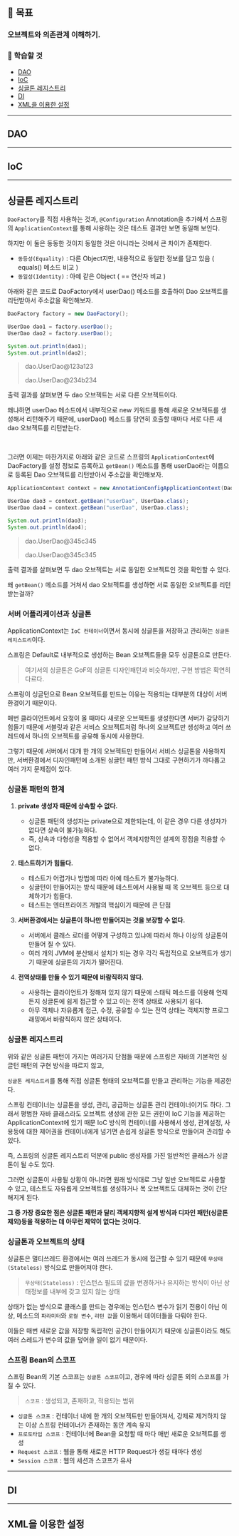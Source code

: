 ## 🎯 목표
### 오브젝트와 의존관계 이해하기.

### 📌 학습할 것
- [DAO](#dao)
- [IoC](#ioc)
- [싱글톤 레지스트리](#싱글톤-레지스트리)
- [DI](#di)
- [XML을 이용한 설정](#xml을-이용한-설정)

---

## DAO

---

## IoC

---

## 싱글톤 레지스트리

`DaoFactory`를 직접 사용하는 것과, `@Configuration` Annotation을 추가해서 스프링의 `ApplicationContext`를 통해 사용하는 것은 테스트 결과만 보면 동일해 보인다.

하지만 이 둘은 동동한 것이지 동일한 것은 아니라는 것에서 큰 차이가 존재한다.

- `동등성(Equality)` : 다른 Object지만, 내용적으로 동일한 정보를 담고 있음 ( equals() 메소드 비교 )
- `동일성(Identity)` : 아예 같은 Object ( == 연산자 비교 )

아래와 같은 코드로 DaoFactory에서 userDao() 메소드를 호출하여 Dao 오브젝트를 리턴받아서 주소값을 확인해보자.

```java
DaoFactory factory = new DaoFactory();

UserDao dao1 = factory.userDao();
UserDao dao2 = factory.userDao();

System.out.println(dao1);
System.out.println(dao2);
```

> dao.UserDao@123a123
> 
> dao.UserDao@234b234 

출력 결과를 살펴보면 두 dao 오브젝트는 서로 다른 오브젝트이다. 

왜냐하면 userDao 메소드에서 내부적으로 new 키워드를 통해 새로운 오브젝트를 생성해서 리턴해주기 때문에, userDao() 메소드를 당연히 호출할 때마다 서로 다른 새 dao 오브젝트를 리턴받는다.

<br>

그러면 이제는 마찬가지로 아래와 같은 코드로 스프링의 `ApplicationContext`에 DaoFactory를 설정 정보로 등록하고 `getBean()` 메소드를 통해 userDao라는 이름으로 등록된 Dao 오브젝트를 리턴받아서 주소값을 확인해보자.

```java
ApplicationContext context = new AnnotationConfigApplicationContext(DaoFactory.class);

UserDao dao3 = context.getBean("userDao", UserDao.class);
UserDao dao4 = context.getBean("userDao", UserDao.class);

System.out.println(dao3);
System.out.println(dao4);
```

> dao.UserDao@345c345
> 
> dao.UserDao@345c345 

출력 결과를 살펴보면 두 dao 오브젝트는 서로 동일한 오브젝트인 것을 확인할 수 있다. 

왜 `getBean()` 메소드를 거쳐서 dao 오브젝트를 생성하면 서로 동일한 오브젝트를 리턴받는걸까?

### 서버 어플리케이션과 싱글톤

ApplicationContext는 `IoC 컨테이너`이면서 동시에 싱글톤을 저장하고 관리하는 `싱글톤 레지스트리`이다.

스프링은 Default로 내부적으로 생성하는 Bean 오브젝트들을 모두 싱글톤으로 만든다. 

> 여기서의 싱글톤은 GoF의 싱글톤 디자인패턴과 비슷하지만, 구현 방법은 확연히 다르다.

스프링이 싱글턴으로 Bean 오브젝트를 만드는 이유는 적용되는 대부분의 대상이 서버환경이기 때문이다.

매번 클라이언트에서 요청이 올 때마다 새로운 오브젝트를 생성한다면 서버가 감당하기 힘들기 때문에 서블릿과 같은 서비스 오브젝트처럼 하나의 오브젝트만 생성하고 여러 쓰레드에서 하나의 오브젝트를 공유해 동시에 사용한다.

그렇기 때문에 서버에서 대개 한 개의 오브젝트만 만들어서 서비스 싱글톤을 사용하지만, 서버환경에서 디자인패턴에 소개된 싱글턴 패턴 방식 그대로 구현하기가 까다롭고 여러 가지 문제점이 있다.

### 싱글톤 패턴의 한계

1. **private 생성자 때문에 상속할 수 없다.**
    - 싱글톤 패턴의 생성자는 private으로 제한되는데, 이 같은 경우 다른 생성자가 없다면 상속이 불가능하다. 
    - 즉, 상속과 다형성을 적용할 수 없어서 객체지향적인 설계의 장점을 적용할 수 없다.
    
2. **테스트하기가 힘들다.**
    - 테스트가 어렵가나 방법에 따라 아예 테스트가 불가능하다.
    - 싱글턴이 만들어지는 방식 때문에 테스트에서 사용될 때 목 오브젝트 등으로 대체하기가 힘들다.
    - 테스트는 엔터프라이즈 개발의 핵심이기 때문에 큰 단점
    
3. **서버환경에서는 싱글톤이 하나만 만들어지는 것을 보장할 수 없다.**
    - 서버에서 클래스 로더를 어떻게 구성하고 있냐에 따라서 하나 이상의 싱글톤이 만들어 질 수 있다.
    - 여러 개의 JVM에 분산돼서 설치가 되는 경우 각각 독립적으로 오브젝트가 생기기 때문에 싱글톤의 가치가 떨어진다.
    
4. **전역상태를 만들 수 있기 때문에 바람직하지 않다.**
    - 사용하는 클라이언트가 정해져 있지 않기 때문에 스태틱 메소드를 이용해 언제든지 싱글톤에 쉽게 접근할 수 있고 이는 전역 상태로 사용되기 쉽다.
    - 아무 객체나 자유롭게 접근, 수정, 공유할 수 있는 전역 상태는 객체지향 프로그래밍에서 바람직하지 않은 상태이다.

### 싱글톤 레지스트리

위와 같은 싱글톤 패턴이 가지는 여러가지 단점들 때문에 스프링은 자바의 기본적인 싱글턴 패턴의 구현 방식을 따르지 않고,

`싱글톤 레지스트리`를 통해 직접 싱글톤 형태의 오브젝트를 만들고 관리하는 기능을 제공한다.

스프링 컨테이너는 싱글톤을 생성, 관리, 공급하는 싱글톤 관리 컨테이너이기도 하다. 그래서 평범한 자바 클래스라도 오브젝트 생성에 관한 모든 권한이 IoC 기능을 제공하는 ApplicationContext에 있기 때문 IoC 방식의 컨테이너를 사용해서 생성, 관계설정, 사용등에 대한 제어권을 컨테이너에게 넘기면 손쉽게 싱글톤 방식으로 만들어져 관리할 수 있다.

즉, 스프링의 싱글톤 레지스트리 덕분에 public 생성자를 가진 일반적인 클래스가 싱글톤이 될 수도 있다.

그러면 싱글톤이 사용될 상황이 아니라면 원래 방식대로 그냥 일반 오브젝트로 사용할 수 있고, 테스트도 자유롭게 오브젝트를 생성하거나 목 오브젝트도 대체하는 것이 간단해지게 된다.

**그 중 가장 중요한 점은 싱글톤 패턴과 달리 객체지향적 설계 방식과 디자인 패턴(싱글톤 제외)등을 적용하는 데 아무런 제약이 없다는 것이다.**

### 싱글톤과 오브젝트의 상태

싱글톤은 멀티쓰레드 환경에서는 여러 쓰레드가 동시에 접근할 수 있기 때문에 `무상태(Stateless)` 방식으로 만들어져야 한다.

> `무상태(Stateless)` : 인스턴스 필드의 값을 변경하거나 유지하는 방식이 아닌 상태정보를 내부에 갖고 있지 않는 상태

상태가 없는 방식으로 클래스를 만드는 경우에는 인스턴스 변수가 읽기 전용이 아닌 이상, 메소드의 `파라미터`와 `로컬 변수`, `리턴 값`을 이용해서 데이터들을 다뤄야 한다.

이들은 매번 새로운 값을 저장할 독립적인 공간이 만들어지기 때문에 싱글톤이라도 해도 여러 스레드가 변수의 값을 덮어쓸 일이 없기 때문이다.

### 스프링 Bean의 스코프

스프링 Bean의 기본 스코프는 `싱글톤 스코프`이고, 경우에 따라 싱글톤 외의 스코프를 가질 수 있다.

> `스코프` : 생성되고, 존재하고, 적용되는 범위 

- `싱글톤 스코프` : 컨테이너 내에 한 개의 오브젝트만 만들어져서, 강제로 제거하지 않는 이상 스프링 컨테이너가 존재하는 동안 계속 유지
- `프로토타입 스코프` : 컨테이너에 Bean을 요청할 때 마다 매번 새로운 오브젝트를 생성
- `Request 스코프` : 웹을 통해 새로운 HTTP Request가 생길 때마다 생성
- `Session 스코프` : 웹의 세션과 스코프가 유사

---

## DI

---

## XML을 이용한 설정

